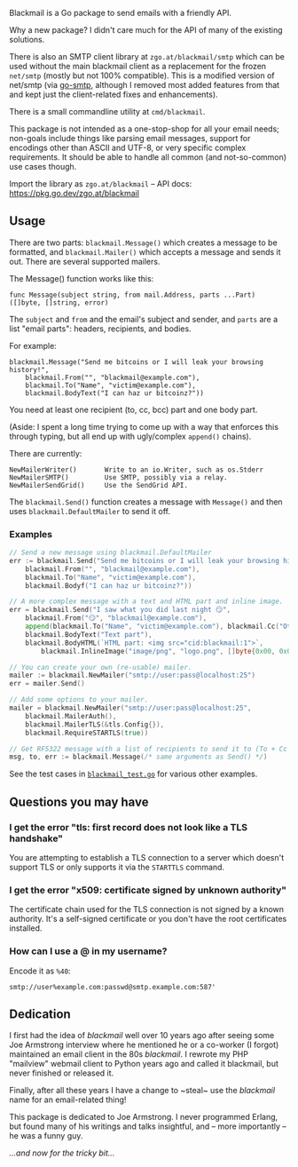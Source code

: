 Blackmail is a Go package to send emails with a friendly API.

Why a new package? I didn't care much for the API of many of the existing
solutions.

There is also an SMTP client library at `zgo.at/blackmail/smtp` which can be
used without the main blackmail client as a replacement for the frozen
`net/smtp` (mostly but not 100% compatible). This is a modified version of
net/smtp (via [go-smtp][go-smtp], although I removed most added features from
that and kept just the client-related fixes and enhancements).

There is a small commandline utility at `cmd/blackmail`.

This package is not intended as a one-stop-shop for all your email needs;
non-goals include things like parsing email messages, support for encodings
other than ASCII and UTF-8, or very specific complex requirements. It should be
able to handle all common (and not-so-common) use cases though.

Import the library as `zgo.at/blackmail` – API docs: https://pkg.go.dev/zgo.at/blackmail

[go-smtp]: https://github.com/emersion/go-smtp

Usage
-----
There are two parts: `blackmail.Message()` which creates a message to be
formatted, and `blackmail.Mailer()` which accepts a message and sends it out.
There are several supported mailers.

The Message() function works like this:

    func Message(subject string, from mail.Address, parts ...Part) ([]byte, []string, error)

The `subject` and `from` and the email's subject and sender, and `parts` are a
list "email parts": headers, recipients, and bodies.

For example:

    blackmail.Message("Send me bitcoins or I will leak your browsing history!",
        blackmail.From("", "blackmail@example.com"),
        blackmail.To("Name", "victim@example.com"),
        blackmail.BodyText("I can haz ur bitcoinz?"))

You need at least one recipient (to, cc, bcc) part and one body part.

(Aside: I spent a long time trying to come up with a way that enforces this
through typing, but all end up with ugly/complex `append()` chains).

There are currently:

    NewMailerWriter()       Write to an io.Writer, such as os.Stderr
    NewMailerSMTP()         Use SMTP, possibly via a relay.
    NewMailerSendGrid()     Use the SendGrid API.


The `blackmail.Send()` function creates a message with `Message()` and then uses
`blackmail.DefaultMailer` to send it off.

### Examples

```go
// Send a new message using blackmail.DefaultMailer
err := blackmail.Send("Send me bitcoins or I will leak your browsing history!",
    blackmail.From("", "blackmail@example.com"),
    blackmail.To("Name", "victim@example.com"),
    blackmail.Bodyf("I can haz ur bitcoinz?"))

// A more complex message with a text and HTML part and inline image.
err = blackmail.Send("I saw what you did last night 😏",
    blackmail.From("😏", "blackmail@example.com"),
    append(blackmail.To("Name", "victim@example.com"), blackmail.Cc("Other", "other@example.com")...),
    blackmail.BodyText("Text part"),
    blackmail.BodyHTML(`HTML part: <img src="cid:blackmail:1">`,
        blackmail.InlineImage("image/png", "logo.png", []byte{0x00, 0x01, 0x02})))

// You can create your own (re-usable) mailer.
mailer := blackmail.NewMailer("smtp://user:pass@localhost:25")
err = mailer.Send()

// Add some options to your mailer.
mailer = blackmail.NewMailer("smtp://user:pass@localhost:25",
    blackmail.MailerAuth(),
    blackmail.MailerTLS(&tls.Config{}),
    blackmail.RequireSTARTLS(true))

// Get RF5322 message with a list of recipients to send it to (To + Cc + Bcc).
msg, to, err := blackmail.Message(/* same arguments as Send() */)
```

See the test cases in [`blackmail_test.go`](/blackmail_test.go#L21) for various
other examples.


Questions you may have 
----------------------

### I get the error "tls: first record does not look like a TLS handshake"

You are attempting to establish a TLS connection to a server which doesn't
support TLS or only supports it via the `STARTTLS` command.

### I get the error "x509: certificate signed by unknown authority"

The certificate chain used for the TLS connection is not signed by a known
authority. It's a self-signed certificate or you don't have the root
certificates installed.

### How can I use a @ in my username?

Encode it as `%40`:

    smtp://user%example.com:passwd@smtp.example.com:587'


Dedication
----------

I first had the idea of *blackmail* well over 10 years ago after seeing some Joe
Armstrong interview where he mentioned he or a co-worker (I forgot) maintained
an email client in the 80s *blackmail*. I rewrote my PHP "mailview" webmail
client to Python years ago and called it blackmail, but never finished or
released it.

Finally, after all these years I have a change to ~steal~ use the *blackmail*
name for an email-related thing!

This package is dedicated to Joe Armstrong. I never programmed Erlang, but found
many of his writings and talks insightful, and – more importantly – he was a
funny guy.

*…and now for the tricky bit…*

